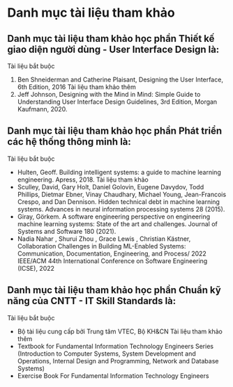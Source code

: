 # Danh mục tài liệu tham khảo
## Danh mục tài liệu tham khảo học phần Thiết kế giao diện người dùng - User Interface Design là:
Tài liệu bắt buộc
1. Ben Shneiderman and Catherine Plaisant, Designing the User Interface, 6th Edition, 2016
Tài liệu tham khảo thêm
1. Jeff Johnson, Designing with the Mind in Mind: Simple Guide to Understanding User Interface Design Guidelines, 3rd Edition, Morgan Kaufmann, 2020.
## Danh mục tài liệu tham khảo học phần Phát triển các hệ thống thông minh là:
Tài liệu bắt buộc
- Hulten, Geoff. Building intelligent systems: a guide to machine learning engineering. Apress, 2018.
Tài liệu tham khảo
- Sculley, David, Gary Holt, Daniel Golovin, Eugene Davydov, Todd Phillips, Dietmar Ebner, Vinay Chaudhary, Michael Young, Jean-Francois Crespo, and Dan Dennison. Hidden technical debt in machine learning systems. Advances in neural information processing systems 28 (2015).
- Giray, Görkem. A software engineering perspective on engineering machine learning systems: State of the art and challenges. Journal of Systems and Software 180 (2021).
- Nadia Nahar , Shurui Zhou , Grace Lewis , Christian Kästner, Collaboration Challenges in Building ML-Enabled Systems: Communication, Documentation, Engineering, and Process/ 2022 IEEE/ACM 44th International Conference on Software Engineering (ICSE), 2022
## Danh mục tài liệu tham khảo học phần Chuẩn kỹ năng của CNTT - IT Skill Standards là:
Tài liệu bắt buộc
- Bộ tài liệu cung cấp bởi Trung tâm VTEC, Bộ KH&CN
Tài liệu tham khảo thêm
- Textbook for Fundamental Information Technology Engineers Series (Introduction to Computer Systems, System Development and Operations, Internal Design and Programming, Network and Database Systems)
- Exercise Book For Fundamental Information Technology Engineers
